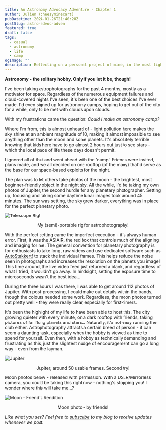 ```yaml
---
title: An Astronomy Advocacy Adventure - Chapter 1
author: Julien (cheesyminecart)
pubDatetime: 2024-01-26T21:40:28Z
postSlug: astro-advoc-adven
featured: true
draft: false
tags:
  - casual
  - astronomy
  - life
  - camp
ogImage: ""
description: Reflecting on a personal project of mine, in the most light polluted city on the planet!
---
```


**Astronomy - the solitary hobby. Only if you let it be, though!**

I've been taking astrophotographs for the past 4 months, mostly as a motivator for space. Regardless of the numerous equipment failures and cloud-covered nights I've seen, it's been one of the best choices I've ever made. I'd even signed up for astronomy camps, hoping to get out of the city for a while, only to be met with clouds upon clouds.

With my frustrations came the question: _Could I make an astronomy camp?_

Where I'm from, this is almost unheard of - light pollution here makes the sky shine at an ambient magnitude of 10, making it almost impossible to see anything other than the moon and some planets. It's absolutely terrible knowing that kids here have to go almost 2 hours out just to see stars - which the local pace of life these days doesn't permit.

I ignored all of that and went ahead with the 'camp'. Friends were invited, plans made, and we all decided on one rooftop (of the many) that'd serve as the base for our space-based exploits for the night.

The plan was to let others take photos of the moon - the brightest, most beginner-friendly object in the night sky. All the while, I'd be taking my own photos of Jupiter, the second hurdle for any planetary photographer. Setting up, focusing and taking some daytime lunar images took around 45 minutes. The sun was setting, the sky grew darker, everything was in place for the perfect planetary photo.

![Telescope Rig!](/blog-images/telescope%20rig%20baseline%20image.jpeg)

<figcaption style="text-align:center">My (semi)-portable rig for astrophotography!</figcaption>

With the perfect setting came the imperfect execution - it's always human error. First, it was the ASIAIR, the red box that controls much of the aligning and imaging for me. The general convention for planetary photography is for enthusiasts to take long, raw videos and use dedicated software such as [AutoStakkert!](https://www.autostakkert.com) to stack the individual frames. This helps reduce the noise seen in photographs and increases the resolution on the planets you image! This time around, the live video feed just returned a blank, and regardless of what I tried, it wouldn't go away. In hindsight, setting the exposure time to microseconds wasn't the best idea...

During the three hours I was there, I was able to get around 112 photos of Jupiter. With post-processing, I could make out details within the bands, though the colours needed some work. Regardless, the moon photos turned out pretty well - they were really clear, especially for first-timers.

It's been the highlight of my life to have been able to host this. The city growing quieter with every minute, on a dark rooftop with friends, taking pictures of far flung planets and stars... Naturally, it's not easy running the club either. Astrophotography attracts a certain breed of person - it can seem a daunting task, especially when the hobby is viewed as time to spend for yourself. Even then, with a hobby as technically demanding and frustrating as this, just the slightest nudge of encouragement can go a long way - even from the layman.

![Jupiter](/blog-images/Light_Jupiter_1.png)

<figcaption style="text-align:center">Jupiter, around 50 usable frames. Second try!</figcaption>

Moon photos below - released with permission. With a DSLR/Mirrorless camera, you could be taking this right now - nothing's stopping you! I wonder where this will take me...?

![Moon - Friend's Rendition](/blog-images/moon.JPG)

<figcaption style="text-align:center">Moon photo - by friends!</figcaption>

_Like what you see? Feel free to [subscribe](https://thespacer-blog.netlify.app/subscribe/) to my blog to receive updates whenever we post._
